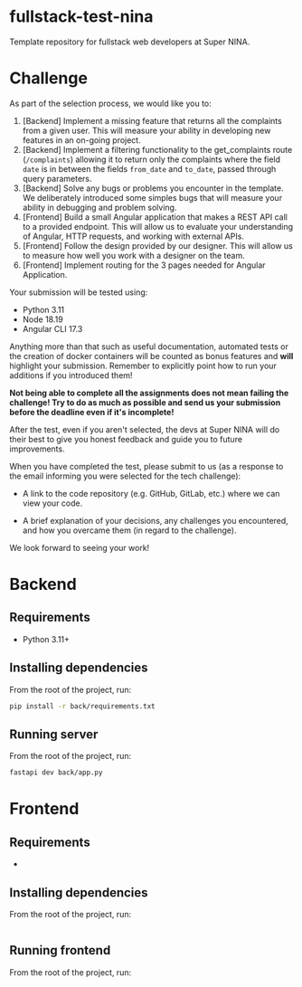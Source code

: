 # fullstack-test-nina
Template repository for fullstack web developers at Super NINA.

# Challenge
As part of the selection process, we would like you to:

1. [Backend] Implement a missing feature that returns all the complaints from a given user. This will measure your ability in developing new features in an on-going project.
2. [Backend] Implement a filtering functionality to the get_complaints route (```/complaints```) allowing it to return only the complaints where the field ```date``` is in between the fields ```from_date``` and ```to_date```, passed through query parameters.
2. [Backend] Solve any bugs or problems you encounter in the template. We deliberately introduced some simples bugs that will measure your ability in debugging and problem solving.
3. [Frontend] Build a small Angular application that makes a REST API call to a provided endpoint. This will allow us to evaluate your understanding of Angular, HTTP requests, and working with external APIs.
4. [Frontend] Follow the design provided by our designer. This will allow us to measure how well you work with a designer on the team.
5. [Frontend] Implement routing for the 3 pages needed for Angular Application.

Your submission will be tested using:
- Python 3.11
- Node 18.19
- Angular CLI 17.3

<!-- - Connect to a web socket and display real time notifications as pop-ups. This will allow us to evaluate your understandings of websockets and data streaming. -->

Anything more than that such as useful documentation, automated tests or the creation of docker containers will be counted as bonus features and **will** highlight your submission. Remember to explicitly point how to run your additions if you introduced them!

**Not being able to complete all the assignments does not mean failing the challenge! Try to do as much as possible and send us your submission before the deadline even if it's incomplete!**

After the test, even if you aren't selected, the devs at Super NINA will do their best to give you honest feedback and guide you to future improvements.

When you have completed the test, please submit to us (as a response to the email informing you were selected for the tech challenge):

- A link to the code repository (e.g. GitHub, GitLab, etc.) where we can view your code.


- A brief explanation of your decisions, any challenges you encountered, and how you overcame them (in regard to the challenge).

We look forward to seeing your work!

# Backend
## Requirements
- Python 3.11+

## Installing dependencies
From the root of the project, run:
```sh
pip install -r back/requirements.txt
```

## Running server
From the root of the project, run:
```sh
fastapi dev back/app.py
```

# Frontend
## Requirements
-

## Installing dependencies
From the root of the project, run:
```sh

```

## Running frontend
From the root of the project, run:
```sh

```